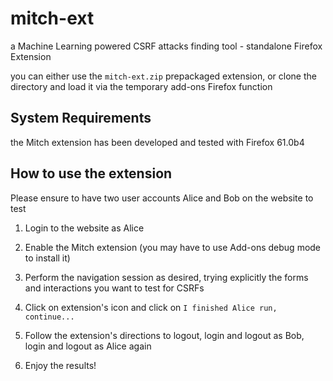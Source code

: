 # mitch-ext
a Machine Learning powered CSRF attacks finding tool - standalone Firefox Extension

you can either use the `mitch-ext.zip` prepackaged extension, or clone the directory and load it via the temporary add-ons Firefox function

## System Requirements
the Mitch extension has been developed and tested with Firefox 61.0b4

## How to use the extension

Please ensure to have two user accounts Alice and Bob on the website to test

1. Login to the website as Alice 

2. Enable the Mitch extension (you may have to use Add-ons debug mode to install it)

3. Perform the navigation session as desired, trying explicitly the forms and interactions you want to test for CSRFs

4. Click on extension's icon and click on `I finished Alice run, continue...`

5. Follow the extension's directions to logout, login and logout as Bob, login and logout as Alice again

6. Enjoy the results!